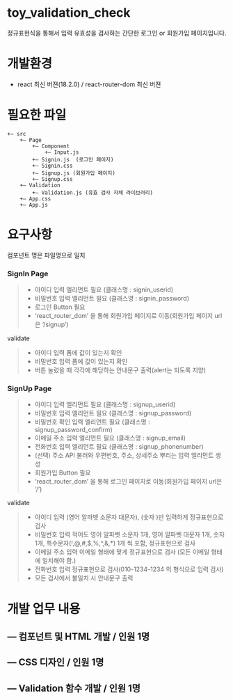 # toy_validation_check

정규표현식을 통해서 입력 유효성을 검사하는 간단한 로그인 or 회원가입 페이지입니다.

# 개발환경

- react 최신 버젼(18.2.0) / react-router-dom 최신 버젼

# 필요한 파일
```
+— src
    +— Page
        +— Component
            +— Input.js
        +— Signin.js  (로그인 페이지)
        +— Signin.css 
        +— Signup.js (회원가입 페이지)
        +— Signup.css
    +— Validation
        +— Validation.js (유효 검사 자체 라이브러리)
    +— App.css
    +— App.js
```
# 요구사항


컴포넌트 명은 파일명으로 일치


### SignIn Page


> - 아이디 입력 엘리먼트 필요 (클래스명 : signin_userid)
> - 비밀번호 입력 엘리먼트 필요 (클래스명 : signin_password)
> - 로그인 Button 필요
> - ‘react_router_dom’ 을 통해 회원가입 페이지로 이동(회원가입 페이지 url은 ‘/signup’)

validate

> - 아이디 입력 폼에 값이 있는지 확인
> - 비밀번호 입력 폼에 값이 있는지 확인
> - 버튼 눌렀을 때 각각에 해당하는 안내문구 출력(alert는 되도록 지양)


### SignUp Page


> - 아이디 입력 엘리먼트 필요 (클래스명 : signup_userid)
> - 비밀번호 입력 엘리먼트 필요 (클래스명 : signup_password)
> - 비밀번호 확인 입력 엘리먼트 필요 (클래스명 : signup_password_confirm)
> - 이메일 주소 입력 엘리먼트 필요 (클래스명 : signup_email)
> - 전화번호 입력 엘리먼트 필요 (클래스명 : signup_phonenumber)
> - (선택) 주소 API 불러와 우편번호, 주소, 상세주소 뿌리는 입력 엘리먼트 생성
> -  회원가입 Button 필요
> - ‘react_router_dom’ 을 통해 로그인 페이지로 이동(회원가입 페이지 url은 ‘/’)

validate

> - 아이디 입력 (영어 알파벳 소문자 대문자), (숫자 )만 입력하게 정규표현으로 검사
> - 비밀번호 입력 적어도 영어 알파벳 소문자 1개, 영어 알파벳 대문자 1개, 숫자 1개, 특수문자(!,@,#,$,%,^,&,*) 1개 씩 포함, 정규표현으로 검사
> - 이메일 주소 입력 이메일 형태에 맞게 정규표현으로 검사 (모든 이메일 형태에 일치해야 함.)
> - 전화번호 입력 정규표현으로 검사(010-1234-1234 의 형식으로 입력 검사)
> - 모든 검사에서 불일치 시 안내문구 출력


# 개발 업무 내용


## — 컴포넌트 및 HTML 개발 / 인원 1명

## — CSS 디자인 / 인원 1명

## — Validation 함수 개발 / 인원 1명